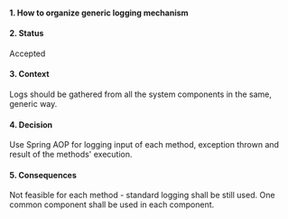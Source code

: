 #### 1. How to organize generic logging mechanism

#### 2. Status 
Accepted

#### 3. Context 
Logs should be gathered from all the system components in the same, generic way.

#### 4. Decision 
Use Spring AOP for logging input of each method, exception thrown and result of the methods' execution.

#### 5. Consequences 
Not feasible for each method - standard logging shall be still used.
One common component shall be used in each component.

